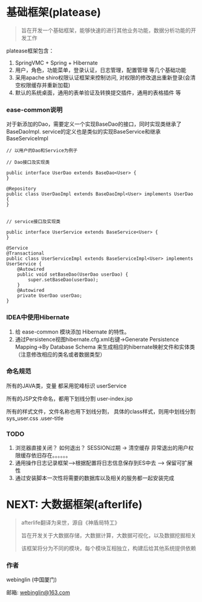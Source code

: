 # 基础框架(platease)	

> 旨在开发一个基础框架，能够快速的进行其他业务功能，数据分析功能的开发工作

platease框架包含：
1. SpringVMC + Spring + Hibernate
2. 用户，角色，功能菜单，登录认证，日志管理，配置管理  等几个基础功能
3. 采用apache shiro权限认证框架来控制访问, 对权限的修改退出重新登录(会清空权限缓存并重新加载)
4. 默认的系统桌面，通用的表单验证及转换提交插件，通用的表格插件 等


### ease-common说明
对于新添加的Dao，需要定义一个实现BaseDao的接口，同时实现类继承了BaseDaoImpl. service的定义也是类似的实现BaseService和继承BaseServiceImpl
```
// 以用户的Dao和Service为例子

// Dao接口及实现类

public interface UserDao extends BaseDao<User> {
}

@Repository
public class UserDaoImpl extends BaseDaoImpl<User> implements UserDao {
}


// service接口及实现类

public interface UserService extends BaseService<User> {
}

@Service
@Transactional
public class UserServiceImpl extends BaseServiceImpl<User> implements UserService {
	@Autowired
	public void setBaseDao(UserDao userDao) {
		super.setBaseDao(userDao);
	}
	@Autowired
	private UserDao userDao;
}

```



### IDEA中使用Hibernate
1. 给 ease-common 模块添加 Hibernate 的特性。
2. 通过Persistence视图hibernate.cfg.xml右键->Generate Persistence Mapping->By Database Schema
来生成相应的hibernate映射文件和实体类（注意修改相应的类名或者数据类型）



### 命名规范	
所有的JAVA类，变量 都采用驼峰标识		userService

所有的JSP文件命名，都用下划线分割		user-index.jsp

所有的样式文件，文件名称也用下划线分割， 具体的class样式，则用中划线分割	sys_user.css	.user-title



### TODO

1. 浏览器直接关闭？ 如何退出？	SESSION过期 -> 清空缓存	异常退出的用户权限缓存依旧存在。。。。。。
4. 通用操作日志记录框架-->根据配置将日志信息保存到ES中去 --> 保留可扩展性
5. 通过安装脚本一次性将需要的数据库以及相关的服务都一起安装完成



# NEXT: 大数据框架(afterlife)
> afterlife翻译为来世，源自《神盾局特工》
>
> 旨在开发关于大数据存储，大数据计算，大数据可视化，以及数据挖掘相关
>
> 该框架将分为不同的模块，每个模块互相独立，构建后给其他系统提供依赖




### 作者
webinglin (中国厦门)

邮箱: webinglin@163.com